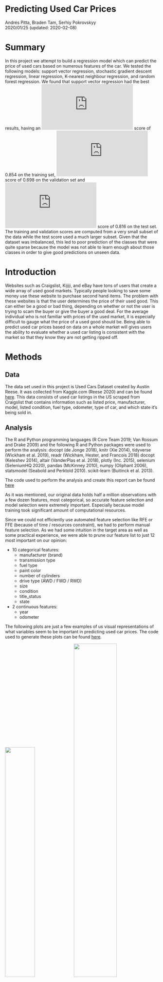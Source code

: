 Predicting Used Car Prices
================
Andrés Pitta, Braden Tam, Serhiy Pokrovskyy </br>
2020/01/25 (updated: 2020-02-08)

# Summary

In this project we attempt to build a regression model which can predict
the price of used cars based on numerous features of the car. We tested
the following models: support vector regression, stochastic gradient
descent regression, linear regression, K-nearest neighbour regression,
and random forest regression. We found that support vector regression
had the best results, having an
![R^2](https://latex.codecogs.com/png.latex?R%5E2 "R^2") score of 0.854
on the training set, ![R^2](https://latex.codecogs.com/png.latex?R%5E2
"R^2") score of 0.698 on the validation set and
![R^2](https://latex.codecogs.com/png.latex?R%5E2 "R^2") score of 0.816
on the test set. The training and validation scores are computed from a
very small subset of the data while the test score used a much larger
subset. Given that the dataset was imbalanced, this led to poor
prediction of the classes that were quite sparse because the model was
not able to learn enough about those classes in order to give good
predictions on unseen data.

# Introduction

Websites such as Craigslist, Kijiji, and eBay have tons of users that
create a wide array of used good markets. Typically people looking to
save some money use these website to purchase second hand items. The
problem with these websites is that the user determines the price of
their used good. This can either be a good or bad thing, depending on
whether or not the user is trying to scam the buyer or give the buyer a
good deal. For the average individual who is not familiar with prices of
the used market, it is especially difficult to gauge what the price of a
used good should be. Being able to predict used car prices based on data
on a whole market will gives users the ability to evaluate whether a
used car listing is consistent with the market so that they know they
are not getting ripped off.

# Methods

## Data

The data set used in this project is Used Cars Dataset created by Austin
Reese. It was collected from Kaggle.com (Reese 2020) and can be found
[here](https://www.kaggle.com/austinreese/craigslist-carstrucks-data).
This data consists of used car listings in the US scraped from
Craigslist that contains information such as listed price, manufacturer,
model, listed condition, fuel type, odometer, type of car, and which
state it’s being sold in.

## Analysis

The R and Python programming languages (R Core Team 2019; Van Rossum and
Drake 2009) and the following R and Python packages were used to perform
the analysis: docopt (de Jonge 2018), knitr (Xie 2014), tidyverse
(Wickham et al. 2019), readr (Wickham, Hester, and Francois 2018) docopt
(Keleshev 2014), altair (VanderPlas et al. 2018), plotly (Inc. 2015),
selenium (SeleniumHQ 2020), pandas (McKinney 2010), numpy (Oliphant
2006), statsmodel (Seabold and Perktold 2010). scikit-learn (Buitinck et
al. 2013).

The code used to perform the analysis and create this report can be
found [here](https://github.com/UBC-MDS/DSCI_522_Group-308_Used-Cars)

As it was mentioned, our original data holds half a million observations
with a few dozen features, most categorical, so accurate feature
selection and model selection were extremely important. Especially
because model training took significant amount of computational
resources.

Since we could not efficiently use automated feature selection like RFE
or FFE (because of time / resources constraint), we had to perform
manual feature selection. As we had some intuition in the target area as
well as some practical experience, we were able to prune our feature
list to just 12 most important on our opinion:

  - 10 categorical features:
      - manufacturer (brand)
      - transmission type
      - fuel type
      - paint color
      - number of cylinders
      - drive type (AWD / FWD / RWD)
      - size
      - condition
      - title\_status
      - state
  - 2 continuous features:
      - year
      - odometer

The following plots are just a few examples of us visual representations
of what variables seem to be important in predicting used car prices.
The code used to generate these plots can be found
[here](https://github.com/UBC-MDS/DSCI_522_Group-308_Used-Cars/blob/master/scripts/eda.py).

<img src="../results/figures/manufacturer.png" width="44%" />

<img src="../results/figures/map_price.png" width="53%" />

For hyper-paramter tuning of each model we performed a
5-fold-cross-validated grid search involving a range of the most
important model-specific hyper-parameters. We chose to use 5-folds
because we have a lot of data to work with so this amount would provide
an optimal trade-off between computational time and finding the most
unbiased estimates of our models.

# Results & Discussion

Based on our EDA and assumptions, we picked a number of models to fit
our train data. Since training and validating took a lot of resources,
we performed it on a gradually increasing subsets of training data in
the hopes that we find an optimal amount of required data for maximal
performance. The metric used to evaluate our model is
![R^2](https://latex.codecogs.com/png.latex?R%5E2 "R^2"), which is a
value from 0 to 1 that gives the proportions of the variance in price
that is explained by our model. See the results below, sorted by
validation
score:

<table class="table" style="width: auto !important; margin-left: auto; margin-right: auto;">

<thead>

<tr>

<th style="text-align:left;">

Model

</th>

<th style="text-align:right;">

Train Score

</th>

<th style="text-align:right;">

Validation Score

</th>

</tr>

</thead>

<tbody>

<tr>

<td style="text-align:left;">

XGBRegressor

</td>

<td style="text-align:right;">

0.854

</td>

<td style="text-align:right;">

0.698

</td>

</tr>

<tr>

<td style="text-align:left;">

SVR

</td>

<td style="text-align:right;">

0.827

</td>

<td style="text-align:right;">

0.684

</td>

</tr>

<tr>

<td style="text-align:left;">

RandomForestRegressor

</td>

<td style="text-align:right;">

0.958

</td>

<td style="text-align:right;">

0.680

</td>

</tr>

<tr>

<td style="text-align:left;">

LGBMRegressor

</td>

<td style="text-align:right;">

0.873

</td>

<td style="text-align:right;">

0.661

</td>

</tr>

<tr>

<td style="text-align:left;">

KNeighborsRegressor

</td>

<td style="text-align:right;">

0.580

</td>

<td style="text-align:right;">

0.555

</td>

</tr>

<tr>

<td style="text-align:left;">

LinearRegression

</td>

<td style="text-align:right;">

0.555

</td>

<td style="text-align:right;">

0.127

</td>

</tr>

</tbody>

</table>

Since SVM shown the best results from the very beginning, we performed a
thorough adaptive grid search on more training data (200,000
observations, running for 4 hours) to devise a more robust model.
Finally, we ran the model on the **test data** containing more than
40,000 observations, which confirmed the model with an
![R^2](https://latex.codecogs.com/png.latex?R%5E2 "R^2") value of
**0.816**. The good sign was also that it did not overfit greatly on
train set, which was a good sign to perform further testing.

| Metric                                                   | Value |
| -------------------------------------------------------- | ----- |
| ![R^2](https://latex.codecogs.com/png.latex?R%5E2 "R^2") | 0.816 |
| RMSE                                                     | 4366  |
| MAE                                                      | 2692  |
| Average Price                                            | 13820 |

Here is a list of test examples showing the predicted used car
prices:

<table class="table" style="width: auto !important; margin-left: auto; margin-right: auto;">

<thead>

<tr>

<th style="text-align:right;">

Year

</th>

<th style="text-align:right;">

Odometer

</th>

<th style="text-align:left;">

Manufacturer

</th>

<th style="text-align:left;">

Condition

</th>

<th style="text-align:right;">

Price (USD)

</th>

<th style="text-align:right;">

Prediction

</th>

<th style="text-align:right;">

Absolute Error (%)

</th>

</tr>

</thead>

<tbody>

<tr>

<td style="text-align:right;">

2008

</td>

<td style="text-align:right;">

128000

</td>

<td style="text-align:left;">

rover

</td>

<td style="text-align:left;">

No value

</td>

<td style="text-align:right;">

8995

</td>

<td style="text-align:right;">

11820.12

</td>

<td style="text-align:right;">

31.41

</td>

</tr>

<tr>

<td style="text-align:right;">

2010

</td>

<td style="text-align:right;">

81260

</td>

<td style="text-align:left;">

chevrolet

</td>

<td style="text-align:left;">

excellent

</td>

<td style="text-align:right;">

6997

</td>

<td style="text-align:right;">

8714.89

</td>

<td style="text-align:right;">

24.55

</td>

</tr>

<tr>

<td style="text-align:right;">

2004

</td>

<td style="text-align:right;">

54895

</td>

<td style="text-align:left;">

lincoln

</td>

<td style="text-align:left;">

excellent

</td>

<td style="text-align:right;">

5999

</td>

<td style="text-align:right;">

12089.04

</td>

<td style="text-align:right;">

101.52

</td>

</tr>

<tr>

<td style="text-align:right;">

2006

</td>

<td style="text-align:right;">

81829

</td>

<td style="text-align:left;">

toyota

</td>

<td style="text-align:left;">

excellent

</td>

<td style="text-align:right;">

10995

</td>

<td style="text-align:right;">

12219.82

</td>

<td style="text-align:right;">

11.14

</td>

</tr>

<tr>

<td style="text-align:right;">

2006

</td>

<td style="text-align:right;">

172118

</td>

<td style="text-align:left;">

honda

</td>

<td style="text-align:left;">

good

</td>

<td style="text-align:right;">

6498

</td>

<td style="text-align:right;">

6901.70

</td>

<td style="text-align:right;">

6.21

</td>

</tr>

<tr>

<td style="text-align:right;">

2018

</td>

<td style="text-align:right;">

44793

</td>

<td style="text-align:left;">

chevrolet

</td>

<td style="text-align:left;">

good

</td>

<td style="text-align:right;">

28000

</td>

<td style="text-align:right;">

24847.95

</td>

<td style="text-align:right;">

11.26

</td>

</tr>

<tr>

<td style="text-align:right;">

1996

</td>

<td style="text-align:right;">

73000

</td>

<td style="text-align:left;">

ford

</td>

<td style="text-align:left;">

good

</td>

<td style="text-align:right;">

2000

</td>

<td style="text-align:right;">

7125.94

</td>

<td style="text-align:right;">

256.30

</td>

</tr>

<tr>

<td style="text-align:right;">

2011

</td>

<td style="text-align:right;">

133900

</td>

<td style="text-align:left;">

ram

</td>

<td style="text-align:left;">

excellent

</td>

<td style="text-align:right;">

13900

</td>

<td style="text-align:right;">

15513.97

</td>

<td style="text-align:right;">

11.61

</td>

</tr>

<tr>

<td style="text-align:right;">

2013

</td>

<td style="text-align:right;">

84231

</td>

<td style="text-align:left;">

gmc

</td>

<td style="text-align:left;">

excellent

</td>

<td style="text-align:right;">

10900

</td>

<td style="text-align:right;">

10710.44

</td>

<td style="text-align:right;">

1.74

</td>

</tr>

<tr>

<td style="text-align:right;">

2008

</td>

<td style="text-align:right;">

86788

</td>

<td style="text-align:left;">

gmc

</td>

<td style="text-align:left;">

excellent

</td>

<td style="text-align:right;">

14995

</td>

<td style="text-align:right;">

18022.62

</td>

<td style="text-align:right;">

20.19

</td>

</tr>

</tbody>

</table>

# Further Directions

To further imrpove the ![R^2](https://latex.codecogs.com/png.latex?R%5E2
"R^2") of this model we can aleviate the problem of imbalanced classes
by grouping manufacturers by region (American, Germnan, Italian,
Japanese, British, etc.) and status type (luxery vs economy).

Although we achieved a solid
![R^2](https://latex.codecogs.com/png.latex?R%5E2 "R^2") value of 0.816,
we can now observe some other metrics. Eg., having an RMSE (4366) almost
twice higher than MAE (2692) suggests that there is a good number of
observations where the error is big (the more RMSE differs from MAE, the
higher is the variance). This is something we may want to improve by
finding features and clusters in data space that introduce more variance
in the predictions. Eg. the model predicting clean car price may greatly
differ from the model predicting salvage (damage / total loss) car
price. This comes from getting deeper expertise in the area, and we will
try to play with this further more.

We may also want to use a different scoring function for our model - eg.
some custom implementation of MSE of relative error, since we have high
variance of price in the original dataset.

Lastly, due to time / resources limitations we only trained the model on
half the training data, so we should try to run it on all training data
and see how this changes our model (this would take approximately 16
hours). So far we have only seen improvements to the score as we
increased the sample size.

The ultimate end goal is to eventually create a command-line tool for
the end-user to interactively request vehicle details and output
expected price with a precision interval.

# References

<div id="refs" class="references">

<div id="ref-sklearn_api">

Buitinck, Lars, Gilles Louppe, Mathieu Blondel, Fabian Pedregosa,
Andreas Mueller, Olivier Grisel, Vlad Niculae, et al. 2013. “API Design
for Machine Learning Software: Experiences from the Scikit-Learn
Project.” In *ECML Pkdd Workshop: Languages for Data Mining and Machine
Learning*, 108–22.

</div>

<div id="ref-docopt">

de Jonge, Edwin. 2018. *Docopt: Command-Line Interface Specification
Language*. <https://CRAN.R-project.org/package=docopt>.

</div>

<div id="ref-plotly">

Inc., Plotly Technologies. 2015. “Collaborative Data Science.” Montreal,
QC: Plotly Technologies Inc. 2015. <https://plot.ly>.

</div>

<div id="ref-docoptpython">

Keleshev, Vladimir. 2014. *Docopt: Command-Line Interface Description
Language*. <https://github.com/docopt/docopt>.

</div>

<div id="ref-mckinney-proc-scipy-2010">

McKinney, Wes. 2010. “Data Structures for Statistical Computing in
Python.” In *Proceedings of the 9th Python in Science Conference*,
edited by Stéfan van der Walt and Jarrod Millman, 51–56.

</div>

<div id="ref-oliphant2006guide">

Oliphant, Travis E. 2006. *A Guide to Numpy*. Vol. 1. Trelgol Publishing
USA.

</div>

<div id="ref-R">

R Core Team. 2019. *R: A Language and Environment for Statistical
Computing*. Vienna, Austria: R Foundation for Statistical Computing.
<https://www.R-project.org/>.

</div>

<div id="ref-reese_2020">

Reese, Austin. 2020. “Used Cars Dataset.” *Kaggle*.
<https://www.kaggle.com/austinreese/craigslist-carstrucks-data>.

</div>

<div id="ref-seabold2010statsmodels">

Seabold, Skipper, and Josef Perktold. 2010. “Statsmodels: Econometric
and Statistical Modeling with Python.” In *9th Python in Science
Conference*.

</div>

<div id="ref-seleniumhq_2020">

SeleniumHQ. 2020. “SeleniumHQ/Selenium.” *GitHub*.
<https://github.com/SeleniumHQ/selenium>.

</div>

<div id="ref-Altair2018">

VanderPlas, Jacob, Brian Granger, Jeffrey Heer, Dominik Moritz, Kanit
Wongsuphasawat, Arvind Satyanarayan, Eitan Lees, Ilia Timofeev, Ben
Welsh, and Scott Sievert. 2018. “Altair: Interactive Statistical
Visualizations for Python.” *Journal of Open Source Software*, December.
The Open Journal. <https://doi.org/10.21105/joss.01057>.

</div>

<div id="ref-Python">

Van Rossum, Guido, and Fred L. Drake. 2009. *Python 3 Reference Manual*.
Scotts Valley, CA: CreateSpace.

</div>

<div id="ref-tidyverse">

Wickham, Hadley, Mara Averick, Jennifer Bryan, Winston Chang, Lucy
D’Agostino McGowan, Romain François, Garrett Grolemund, et al. 2019.
“Welcome to the tidyverse.” *Journal of Open Source Software* 4 (43):
1686. <https://doi.org/10.21105/joss.01686>.

</div>

<div id="ref-readr">

Wickham, Hadley, Jim Hester, and Romain Francois. 2018. *Readr: Read
Rectangular Text Data*. <https://CRAN.R-project.org/package=readr>.

</div>

<div id="ref-knitr">

Xie, Yihui. 2014. “Knitr: A Comprehensive Tool for Reproducible Research
in R.” In *Implementing Reproducible Computational Research*, edited by
Victoria Stodden, Friedrich Leisch, and Roger D. Peng. Chapman;
Hall/CRC. <http://www.crcpress.com/product/isbn/9781466561595>.

</div>

</div>
